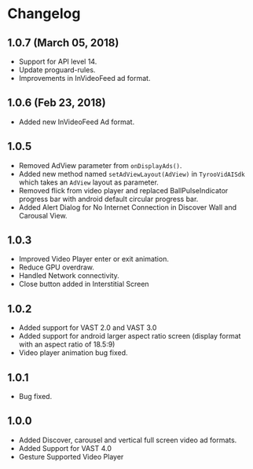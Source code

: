 Changelog
=====================

## 1.0.7 (March 05, 2018)
- Support for API level 14.
- Update proguard-rules.
- Improvements in InVideoFeed ad format.

## 1.0.6 (Feb 23, 2018)
- Added new InVideoFeed Ad format.

## 1.0.5
- Removed AdView parameter from ```onDisplayAds()```.
- Added new method named ```setAdViewLayout(AdView)``` in ```TyrooVidAISdk``` which takes an ```AdView``` layout as parameter.
- Removed flick from video player and replaced BallPulseIndicator progress bar with android default circular progress bar.
- Added Alert Dialog for No Internet Connection in Discover Wall and Carousal View.

## 1.0.3
- Improved Video Player enter or exit animation.
- Reduce GPU overdraw.
- Handled Network connectivity.
- Close button added in Interstitial Screen

## 1.0.2
- Added support for VAST 2.0 and VAST 3.0
- Added support for android larger aspect ratio screen (display format with an aspect ratio of 18.5:9)
- Video player animation bug fixed.

## 1.0.1
- Bug fixed.

## 1.0.0
- Added Discover, carousel and vertical full screen video ad formats.
- Added Support for VAST 4.0
- Gesture Supported Video Player
